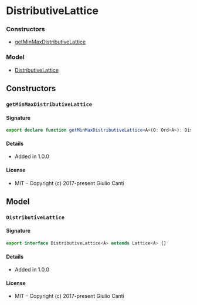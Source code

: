 
# DistributiveLattice







### Constructors

* [getMinMaxDistributiveLattice](#getminmaxdistributivelattice)

### Model

* [DistributiveLattice](#distributivelattice)

## Constructors


### `getMinMaxDistributiveLattice`




#### Signature

```typescript
export declare function getMinMaxDistributiveLattice<A>(O: Ord<A>): DistributiveLattice<A>

```

#### Details

* Added in 1.0.0


#### License

* MIT – Copyright (c) 2017-present Giulio Canti

## Model


### `DistributiveLattice`




#### Signature

```typescript
export interface DistributiveLattice<A> extends Lattice<A> {}
```

#### Details

* Added in 1.0.0


#### License

* MIT – Copyright (c) 2017-present Giulio Canti